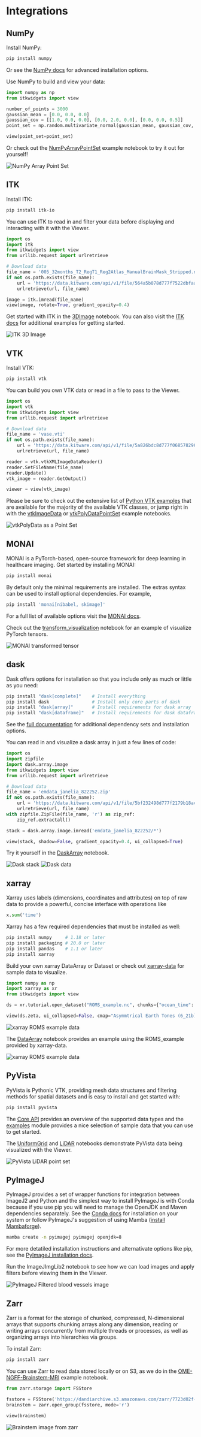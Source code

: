 Integrations
============

NumPy
-----

Install NumPy:

```bash
pip install numpy
```

Or see the [NumPy docs](https://numpy.org/install/) for advanced installation options.

Use NumPy to build and view your data:

```python
import numpy as np
from itkwidgets import view

number_of_points = 3000
gaussian_mean = [0.0, 0.0, 0.0]
gaussian_cov = [[1.0, 0.0, 0.0], [0.0, 2.0, 0.0], [0.0, 0.0, 0.5]]
point_set = np.random.multivariate_normal(gaussian_mean, gaussian_cov, number_of_points)

view(point_set=point_set)
```

Or check out the [NumPyArrayPointSet](https://colab.research.google.com/github/InsightSoftwareConsortium/itkwidgets/blob/main/examples/NumPyArrayPointSet.ipynb) example notebook to try it out for yourself!

![NumPy Array Point Set](images/numpy.png)

ITK
---

Install ITK:

```bash
pip install itk-io
```

You can use ITK to read in and filter your data before displaying and interacting with it with the Viewer.

```python
import os
import itk
from itkwidgets import view
from urllib.request import urlretrieve

# Download data
file_name = '005_32months_T2_RegT1_Reg2Atlas_ManualBrainMask_Stripped.nrrd'
if not os.path.exists(file_name):
    url = 'https://data.kitware.com/api/v1/file/564a5b078d777f7522dbfaa6/download'
    urlretrieve(url, file_name)

image = itk.imread(file_name)
view(image, rotate=True, gradient_opacity=0.4)
```

Get started with ITK in the [3DImage](https://colab.research.google.com/github/InsightSoftwareConsortium/itkwidgets/blob/main/examples/integrations/itk/3DImage.ipynb) notebook. You can also visit the [ITK docs](https://itkpythonpackage.readthedocs.io/en/latest/Quick_start_guide.html#usage) for additional examples for getting started.

![ITK 3D Image](images/itkimage.png)

VTK
---

Install VTK:

```bash
pip install vtk
```

You can build you own VTK data or read in a file to pass to the Viewer.

```python
import os
import vtk
from itkwidgets import view
from urllib.request import urlretrieve

# Download data
file_name = 'vase.vti'
if not os.path.exists(file_name):
    url = 'https://data.kitware.com/api/v1/file/5a826bdc8d777f0685782960/download'
    urlretrieve(url, file_name)

reader = vtk.vtkXMLImageDataReader()
reader.SetFileName(file_name)
reader.Update()
vtk_image = reader.GetOutput()

viewer = view(vtk_image)
```

Please be sure to check out the extensive list of [Python VTK examples](https://kitware.github.io/vtk-examples/site/Python/) that are available for the majority of the available VTK classes, or jump right in with the [vtkImageData](https://colab.research.google.com/github/InsightSoftwareConsortium/itkwidgets/blob/main/examples/integrations/vtk/vtkImageData.ipynb) or [vtkPolyDataPointSet](https://colab.research.google.com/github/InsightSoftwareConsortium/itkwidgets/blob/main/examples/integrations/vtk/vtkPolyDataPointSet.ipynb) example notebooks.

![vtkPolyData as a Point Set](images/vtkpolydata.png)

MONAI
-----

MONAI is a PyTorch-based, open-source framework for deep learning in healthcare imaging. Get started by installing MONAI:

```bash
pip install monai
```

By default only the minimal requirements are installed. The extras syntax can be used to install optional dependencies. For example,

```bash
pip install 'monai[nibabel, skimage]'
```

For a full list of available options visit the [MONAI docs](https://docs.monai.io/en/stable/installation.html#installing-the-recommended-dependencies).

Check out the [transform_visualization](https://colab.research.google.com/github/InsightSoftwareConsortium/itkwidgets/blob/main/examples/integrations/MONAI/transform_visualization.ipynb) notebook for an example of visualize PyTorch tensors.

![MONAI transformed tensor](images/monai_pytorch.png)

dask
----

Dask offers options for installation so that you include only as much or little as you need:

```bash
pip install "dask[complete]"    # Install everything
pip install dask                # Install only core parts of dask
pip install "dask[array]"       # Install requirements for dask array
pip install "dask[dataframe]"   # Install requirements for dask dataframe
```

See the [full documentation](https://docs.dask.org/en/stable/install.html#dask-installation) for additional dependency sets and installation options.

You can read in and visualize a dask array in just a few lines of code:

```python
import os
import zipfile
import dask.array.image
from itkwidgets import view
from urllib.request import urlretrieve

# Download data
file_name = 'emdata_janelia_822252.zip'
if not os.path.exists(file_name):
    url = 'https://data.kitware.com/api/v1/file/5bf232498d777f2179b18acc/download'
    urlretrieve(url, file_name)
with zipfile.ZipFile(file_name, 'r') as zip_ref:
    zip_ref.extractall()

stack = dask.array.image.imread('emdata_janelia_822252/*')

view(stack, shadow=False, gradient_opacity=0.4, ui_collapsed=True)
```

Try it yourself in the [DaskArray](https://colab.research.google.com/github/InsightSoftwareConsortium/itkwidgets/blob/main/examples/integrations/dask/DaskArray.ipynb) notebook.

![Dask stack](images/dask_stack.png)
![Dask data](images/dask.png)

xarray
------

Xarray uses labels (dimensions, coordinates and attributes) on top of raw data to provide a powerful, concise interface with operations like

```python
x.sum('time')
```

Xarray has a few required dependencies that must be installed as well:

```bash
pip install numpy     # 1.18 or later
pip install packaging # 20.0 or later
pip install pandas    # 1.1 or later
pip install xarray
```

Build your own xarray DataArray or Dataset or check out [xarray-data](https://github.com/pydata/xarray-data) for sample data to visualize.

```python
import numpy as np
import xarray as xr
from itkwidgets import view

ds = xr.tutorial.open_dataset("ROMS_example.nc", chunks={"ocean_time": 1})

view(ds.zeta, ui_collapsed=False, cmap="Asymmtrical Earth Tones (6_21b)", sample_distance=0)
```

![xarray ROMS example data](images/xarray.png)

The [DataArray](https://colab.research.google.com/github/InsightSoftwareConsortium/itkwidgets/blob/main/examples/integrations/xarray/DataArray.ipynb) notebook provides an example using the ROMS_example provided by xarray-data.

![xarray ROMS example data](images/xarray2.png)

PyVista
-------

PyVista is Pythonic VTK, providing mesh data structures and filtering methods for spatial datasets and is easy to install and get started with:

```bash
pip install pyvista
```

The [Core API](https://docs.pyvista.org/api/core/index.html) provides an overview of the supported data types and the [examples](https://docs.pyvista.org/api/examples/_autosummary/pyvista.examples.examples.html#module-pyvista.examples.examples) module provides a nice selection of sample data that you can use
to get started.

The [UniformGrid](https://colab.research.google.com/github/InsightSoftwareConsortium/itkwidgets/blob/main/examples/integrations/PyVista/UniformGrid.ipynb) and [LiDAR](https://colab.research.google.com/github/InsightSoftwareConsortium/itkwidgets/blob/main/examples/integrations/PyVista/LiDAR.ipynb) notebooks demonstrate PyVista data being visualized with the Viewer.

![PyVista LiDAR point set](images/pyvista.png)

PyImageJ
--------

PyImageJ provides a set of wrapper functions for integration between ImageJ2 and Python and the simplest way to install PyImageJ is with Conda because if you use pip you will need to manage the OpenJDK and Maven dependencies separately. See the [Conda docs](https://docs.conda.io/projects/conda/en/latest/user-guide/install/index.html) for installation on your system or follow
PyImageJ's suggestion of using Mamba ([install Mambaforge](https://github.com/conda-forge/miniforge#mambaforge)).

```bash
mamba create -n pyimagej pyimagej openjdk=8
```

For more detatiled installation instructions and alternativate options like pip, see the [PyImageJ installation docs](https://github.com/imagej/pyimagej/blob/master/doc/Install.md).


Run the ImageJImgLib2 notebook to see how we can load images and apply filters before viewing them in the Viewer.

![PyImageJ Filtered blood vessels image](images/pyimagej.png)

Zarr
----

Zarr is a format for the storage of chunked, compressed, N-dimensional arrays that supports chunking arrays along any dimension, reading or writing arrays concurrently from multiple threads or processes, as well as organizing arrays into hierarchies via groups.

To install Zarr:

```bash
pip install zarr
```

You can use Zarr to read data stored locally or on S3, as we do in the [OME-NGFF-Brainstem-MRI](https://colab.research.google.com/github/InsightSoftwareConsortium/itkwidgets/blob/main/examples/integrations/zarr/OME-NGFF-Brainstem-MRI.ipynb) example notebook.

```python
from zarr.storage import FSStore

fsstore = FSStore('https://dandiarchive.s3.amazonaws.com/zarr/7723d02f-1f71-4553-a7b0-47bda1ae8b42')
brainstem = zarr.open_group(fsstore, mode='r')

view(brainstem)
```

![Brainstem image from zarr](images/zarr.png)
